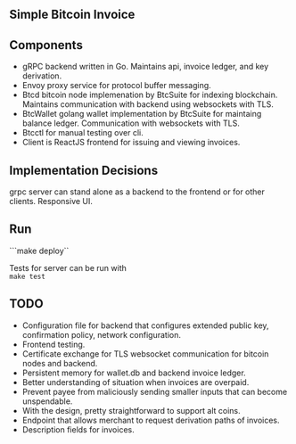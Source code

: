 ## Simple Bitcoin Invoice

## Components
* gRPC backend written in Go. Maintains api, invoice ledger, and key derivation.
* Envoy proxy service for protocol buffer messaging.
* Btcd bitcoin node implemenation by BtcSuite for indexing blockchain. Maintains communication with backend using websockets with TLS.
* BtcWallet golang wallet implementation by BtcSuite for maintaing balance ledger. Communication with websockets with TLS.
* Btcctl for manual testing over cli.
* Client is ReactJS frontend for issuing and viewing invoices.

## Implementation Decisions
grpc server can stand alone as a backend to the frontend or for other clients.
Responsive UI.

## Run
```make deploy``

Tests for server can be run with <br>
```make test```

## TODO
* Configuration file for backend that configures extended public key, confirmation policy, network configuration.
* Frontend testing.
* Certificate exchange for TLS websocket communication for bitcoin nodes and backend.
* Persistent memory for wallet.db and backend invoice ledger.
* Better understanding of situation when invoices are overpaid.
* Prevent payee from maliciously sending smaller inputs that can become unspendable.
* With the design, pretty straightforward to support alt coins.
* Endpoint that allows merchant to request derivation paths of invoices.
* Description fields for invoices.
